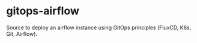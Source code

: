 # gitops-airflow
Source to deploy an airflow instance using GitOps principles (FluxCD, K8s, Git, Airflow). 
